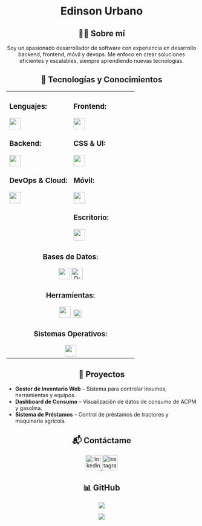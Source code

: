 <!-- Título principal -->
<h1 align="center">Edinson Urbano</h1>

<!-- Subtítulo sobre mí -->
<h2 align="center">👨‍💻 Sobre mí</h2>
<p align="center">
  Soy un apasionado desarrollador de software con experiencia en desarrollo
  backend, frontend, móvil y devops. Me enfoco en crear soluciones eficientes
  y escalables, siempre aprendiendo nuevas tecnologías.
</p>

<!-- Subtítulo de Tecnologías y Conocimientos -->


<h2 align="center" >🚀 Tecnologías y Conocimientos</h2>

<table align="center" width="100%">
  <tr>
    <td valign="top" width="50%">
      <h3>Lenguajes:</h3>
      <img src="https://skillicons.dev/icons?i=py,js,php,swift,kotlin" height="30" /><br/>
      <h3>Backend:</h3>
      <img src="https://skillicons.dev/icons?i=nodejs,express,nestjs,fastapi,flask,django,laravel,adonis,ktor,postman" height="30" /><br/>
      <h3>DevOps & Cloud:</h3>
      <img src="https://skillicons.dev/icons?i=aws,azure,gcp,docker,jenkins,githubactions,gitlab,heroku,vercel,netlify,cloudflare" height="30" /><br/>
    </td>
    <td valign="top" width="50%">
      <h3>Frontend:</h3>
      <img src="https://skillicons.dev/icons?i=react,vue,angular,nextjs" height="30" /><br/>
      <h3>CSS & UI:</h3>
      <img src="https://skillicons.dev/icons?i=html,css,tailwind,bootstrap,materialui,emotion,styledcomponents,windicss,figma,xd" height="30" /><br/>
      <h3>Móvil:</h3>
      <img src="https://skillicons.dev/icons?i=flutter,androidstudio,react" height="30" /><br/>
      <h3>Escritorio:</h3>
      <img src="https://skillicons.dev/icons?i=electron,tauri,qt,gtk" height="30" /><br/>
    </td>
  </tr>

  <tr>
    <td colspan="2" align="center">
      <h3>Bases de Datos:</h3>
      <img src="https://skillicons.dev/icons?i=postgres,mongodb,mysql,sqlite,dynamodb" height="30" />
      <img src="https://cdn.jsdelivr.net/gh/devicons/devicon/icons/oracle/oracle-original.svg" alt="Oracle" height="30" /><br/>
      <h3>Herramientas:</h3>
      <img src="https://skillicons.dev/icons?i=git,github,vscode,pycharm" height="30" />
      <img src="https://resources.jetbrains.com/storage/products/company/brand/logos/DataGrip_icon.svg" alt="DataGrip" width="22" height="22" style="margin-left: 4px;" /><br/>
      <h3>Sistemas Operativos:</h3>
      <img src="https://skillicons.dev/icons?i=linux,windows,kali" height="30" />
    </td>
  </tr>
</table>







<!-- Subtítulo de Proyectos -->
<h2 align="center">📂 Proyectos</h2>
<ul>
  <li><strong>Gestor de Inventario Web</strong> – Sistema para controlar insumos, herramientas y equipos.</li>
  <li><strong>Dashboard de Consumo</strong> – Visualización de datos de consumo de ACPM y gasolina.</li>
  <li><strong>Sistema de Préstamos</strong> – Control de préstamos de tractores y maquinaria agrícola.</li>
</ul>

<!-- Subtítulo de Contacto -->
<h2 align="center">📬 Contáctame</h2>
<p align="center">
  <a href="https://www.linkedin.com/in/edinsondevurn/" target="_blank">
    <img src="https://user-images.githubusercontent.com/88904952/234979284-68c11d7f-1acc-4f0c-ac78-044e1037d7b0.png" alt="linkedin" width="40" height="40" />
  </a>
  <a href="https://www.instagram.com/edinson_urbano_/" target="_blank">
    <img src="https://user-images.githubusercontent.com/88904952/234981169-2dd1e58f-4b7e-468c-8213-034ba62156c3.png" alt="instagram" width="40" height="40" />
  </a>
</p>

<!-- GitHub Visit Count -->
<h2 align="center">📊 GitHub</h2>
<p align="center">
  <a href="https://github.com/edinsondevurn" target="_blank">
    <img src="https://visitcount.itsvg.in/api?id=edinsondevurn&icon=3&color=6" />
  </a>
</p>

<!-- Divider -->
<p align="center">
  <img src="https://user-images.githubusercontent.com/73097560/115834477-dbab4500-a447-11eb-908a-139a6edaec5c.gif" />
</p>

